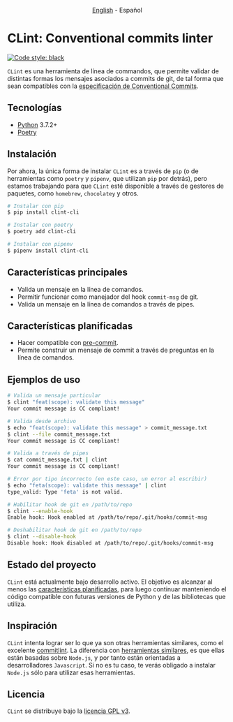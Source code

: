 <p align="center">
    <a href="README.md">English</a> - Español
</p>

# CLint: Conventional commits linter

[![Code style: black](https://img.shields.io/badge/code%20style-black-000000.svg)](https://github.com/psf/black)

`CLint` es una herramienta de línea de commandos, que permite validar de distintas formas los mensajes asociados a
commits de git, de tal forma que sean compatibles con
la [especificación de Conventional Commits](https://www.conventionalcommits.org/en/v1.0.0/#specification).

## Tecnologías

- [Python](https://www.python.org/) 3.7.2+
- [Poetry](https://python-poetry.org/)

## Instalación

Por ahora, la única forma de instalar `CLint` es a través de `pip` (o de herramientas como `poetry` y `pipenv`, que
utilizan `pip` por detrás), pero estamos trabajando para que `CLint` esté disponible a través de gestores de paquetes,
como `homebrew`, `chocolatey` y otros.

```sh
# Instalar con pip
$ pip install clint-cli

# Instalar con poetry
$ poetry add clint-cli

# Instalar con pipenv
$ pipenv install clint-cli
```

## Características principales

- Valida un mensaje en la línea de comandos.
- Permitir funcionar como manejador del hook `commit-msg` de git.
- Valida un mensaje en la línea de comandos a través de pipes.

## Características planificadas

- Hacer compatible con [pre-commit](https://pre-commit.com/).
- Permite construir un mensaje de commit a través de preguntas en la línea de comandos.

## Ejemplos de uso

```sh
# Valida un mensaje particular
$ clint "feat(scope): validate this message"
Your commit message is CC compliant!
```

```sh
# Valida desde archivo
$ echo "feat(scope): validate this message" > commit_message.txt
$ clint --file commit_message.txt
Your commit message is CC compliant!
```

```sh
# Valida a través de pipes
$ cat commit_message.txt | clint
Your commit message is CC compliant!
```

```sh
# Error por tipo incorrecto (en este caso, un error al escribir)
$ echo "feta(scope): validate this message" | clint
type_valid: Type 'feta' is not valid.
```

```sh
# Habilitar hook de git en /path/to/repo
$ clint --enable-hook
Enable hook: Hook enabled at /path/to/repo/.git/hooks/commit-msg
```

```sh
# Deshabilitar hook de git en /path/to/repo
$ clint --disable-hook
Disable hook: Hook disabled at /path/to/repo/.git/hooks/commit-msg
```

## Estado del proyecto

`CLint` está actualmente bajo desarrollo activo. El objetivo es alcanzar al menos
las [características planificadas](#caractersticas-planificadas), para luego continuar manteniendo el código compatible
con futuras versiones de Python y de las bibliotecas que utiliza.

## Inspiración

`CLint` intenta lograr ser lo que ya son otras herramientas similares, como el
excelente [commitlint](https://github.com/conventional-changelog/commitlint). La diferencia
con [herramientas similares](https://www.conventionalcommits.org/en/about/#tooling-for-conventional-commits),
es que ellas están basadas sobre `Node.js`, y por tanto están orientadas a desarrolladores `Javascript`. Si no es tu
caso, te verás obligado a instalar `Node.js` sólo para utilizar esas herramientas.

## Licencia

`CLint` se distribuye bajo la [licencia GPL v3](../COPYING).
